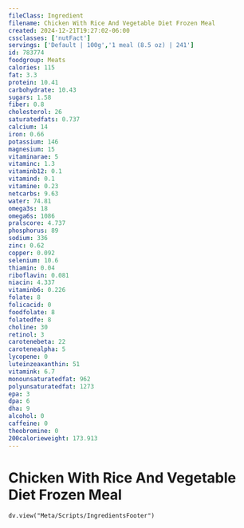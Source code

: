 ```yaml
---
fileClass: Ingredient
filename: Chicken With Rice And Vegetable Diet Frozen Meal
created: 2024-12-21T19:27:02-06:00
cssclasses: ['nutFact']
servings: ['Default | 100g','1 meal (8.5 oz) | 241']
id: 783774
foodgroup: Meats
calories: 115
fat: 3.3
protein: 10.41
carbohydrate: 10.43
sugars: 1.58
fiber: 0.8
cholesterol: 26
saturatedfats: 0.737
calcium: 14
iron: 0.66
potassium: 146
magnesium: 15
vitaminarae: 5
vitaminc: 1.3
vitaminb12: 0.1
vitamind: 0.1
vitamine: 0.23
netcarbs: 9.63
water: 74.81
omega3s: 18
omega6s: 1086
pralscore: 4.737
phosphorus: 89
sodium: 336
zinc: 0.62
copper: 0.092
selenium: 10.6
thiamin: 0.04
riboflavin: 0.081
niacin: 4.337
vitaminb6: 0.226
folate: 8
folicacid: 0
foodfolate: 8
folatedfe: 8
choline: 30
retinol: 3
carotenebeta: 22
carotenealpha: 5
lycopene: 0
luteinzeaxanthin: 51
vitamink: 6.7
monounsaturatedfat: 962
polyunsaturatedfat: 1273
epa: 3
dpa: 6
dha: 9
alcohol: 0
caffeine: 0
theobromine: 0
200calorieweight: 173.913
---
```


# Chicken With Rice And Vegetable Diet Frozen Meal

```dataviewjs
dv.view("Meta/Scripts/IngredientsFooter")
```